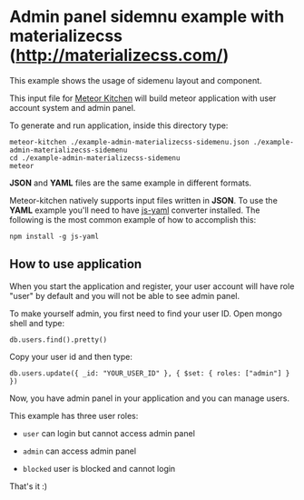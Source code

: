 Admin panel sidemnu example with materializecss (http://materializecss.com/)
============================================================================

This example shows the usage of sidemenu layout and component.

This input file for <a href="http://www.meteorkitchen.com" target="_blank">Meteor Kitchen</a> will build meteor application with user account system and admin panel.

To generate and run application, inside this directory type:

```
meteor-kitchen ./example-admin-materializecss-sidemenu.json ./example-admin-materializecss-sidemenu
cd ./example-admin-materializecss-sidemenu
meteor
```

**JSON** and **YAML** files are the same example in different formats.

Meteor-kitchen natively supports input files written in **JSON**. To use the **YAML** example you'll need to have <a href="https://www.npmjs.com/package/yaml-js" target="_blank">js-yaml</a> converter installed. The following is the most common example of how to accomplish this:

```
npm install -g js-yaml
```

How to use application
----------------------

When you start the application and register, your user account will have role "user" by default and you will not be able to see admin panel.

To make yourself admin, you first need to find your user ID. Open mongo shell and type:

```
db.users.find().pretty()
```

Copy your user id and then type:

```
db.users.update({ _id: "YOUR_USER_ID" }, { $set: { roles: ["admin"] } })
```

Now, you have admin panel in your application and you can manage users.

This example has three user roles:

- `user` can login but cannot access admin panel

- `admin` can access admin panel

- `blocked` user is blocked and cannot login

That's it :)
